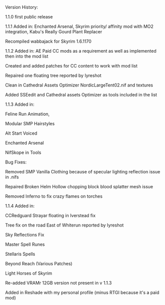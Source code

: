 Version History:

1.1.0 
first public release 

1.1.1 
Added in:
Enchanted Arsenal, 
Skyrim priority/ affinity mod with MO2 integration,
Kabu's Really Gourd Plant Replacer

Recompiled wabbajack for Skyrim 1.6.1170

1.1.2
Added in:
AE Paid CC mods as a requirement as well as implemented then into the mod list

Created and added patches for CC content to work with mod list

Repaired one floating tree reported by Iyreshot

Clean in Cathedral Assets Optimizer NordicLargeTent02.nif and textures

Added SSEedit and Cathedral assets Optimizer as tools included in the list

1.1.3
Added in:

Feline Run Animation,

Modular SMP Hairstyles

Alt Start Voiced

Enchanted Arsenal

NifSkope in Tools

Bug Fixes:

Removed SMP Vanilla Clothing because of specular lighting reflection issue in .nifs

Repaired Broken Helm Hollow chopping block blood splatter mesh issue

Removed Inferno to fix crazy flames on torches

1.1.4
Added in:

CCRedguard Strayar floating in Iverstead fix

Tree fix on the road East of Whiterun reported by Iyreshot

Sky Reflections Fix

Master Spell Runes

Stellaris Spells

Beyond Reach (Various Patches)

Light Horses of Skyrim

Re-added VRAMr 12GB version not present in v 1.1.3

Added in Reshade with my personal profile (minus RTGI because it's a paid mod)






